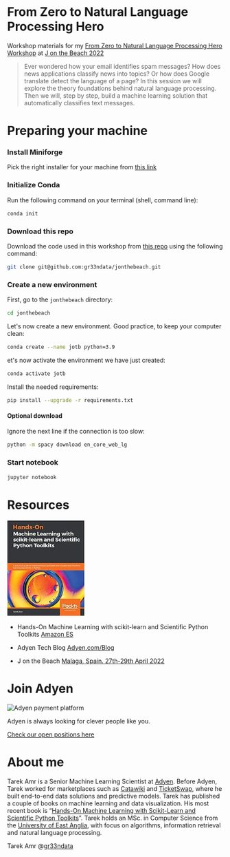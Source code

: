 # From Zero to Natural Language Processing Hero 

Workshop materials for my [From Zero to Natural Language Processing Hero Workshop](https://jonthebeach.com/workshops/From-Zero-to-Natural-Language-Processing-Hero) at [J on the Beach 2022](https://jonthebeach.com/)

> Ever wondered how your email identifies spam messages? How does news applications classify news into topics? Or how does Google translate detect the language of a page? In this session we will explore the theory foundations behind natural language processing. Then we will, step by step, build a machine learning solution that automatically classifies text messages. 

# Preparing your machine

### Install Miniforge 

Pick the right installer for your machine from [this link](https://github.com/conda-forge/miniforge) 


### Initialize Conda 

Run the following command on your terminal (shell, command line):

```sh
conda init
```

### Download this repo

Download the code used in this workshop from [this repo](https://github.com/gr33ndata/jonthebeach) using the following command:

```sh
git clone git@github.com:gr33ndata/jonthebeach.git
```

### Create a new environment

First, go to the `jonthebeach` directory:

```sh
cd jonthebeach
```

Let's now create a new environment. Good practice, to keep your computer clean:

```sh
conda create --name jotb python=3.9
```

et's now activate the environment we have just created:

```sh
conda activate jotb
```

Install the needed requirements:

```sh
pip install --upgrade -r requirements.txt
```

#### Optional download

Ignore the next line if the connection is too slow:

```sh
python -m spacy download en_core_web_lg
```


### Start notebook

```sh
jupyter notebook
```

# Resources

![Hands-On Machine Learning with scikit-learn and Scientific Python Toolkits](/img/Machine-Learning-Scikit-Learn-Book.jpeg)

- Hands-On Machine Learning with scikit-learn and Scientific Python Toolkits [Amazon ES](https://www.amazon.es/Machine-Learning-scikit-learn-Scientific-Toolkits/dp/1838826041)

- Adyen Tech Blog [Adyen.com/Blog](https://www.adyen.com/blog/category/tech?category=tech)
- J on the Beach [Malaga, Spain. 27th-29th April 2022](https://jonthebeach.com/)

# Join Adyen

![Adyen payment platform](/img/adyen-logo.png)

Adyen is always looking for clever people like you.

[Check our open positions here](https://careers.adyen.com/)

# About me

Tarek Amr is a Senior Machine Learning Scientist at [Adyen](https://www.adyen.com/). Before Adyen, Tarek worked for marketplaces such as [Catawiki](https://www.catawiki.com/) and [TicketSwap](https://www.ticketswap.com/), where he built end-to-end data solutions and predictive models. Tarek has published a couple of books on machine learning and data visualization. His most recent book is “[Hands-On Machine Learning with Scikit-Learn and Scientific Python Toolkits](https://www.packtpub.com/product/hands-on-machine-learning-with-scikit-learn-and-scientific-python-toolkits/9781838826048)”. Tarek holds an MSc. in Computer Science from the [University of East Anglia](https://www.uea.ac.uk/), with focus on algorithms, information retrieval and natural language processing. 

Tarek Amr @[gr33ndata](https://twitter.com/gr33ndata)




